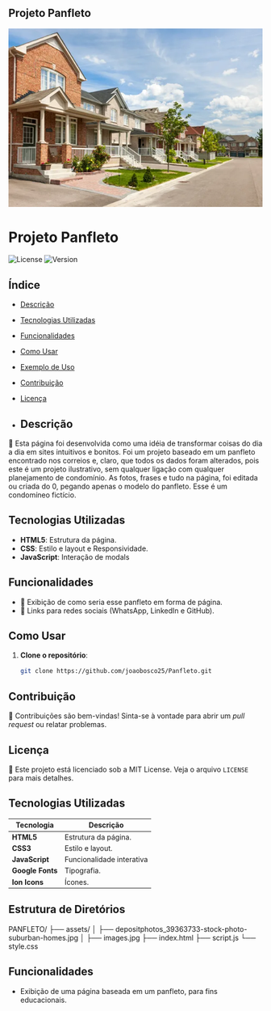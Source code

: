 ## Projeto Panfleto
![João Bosco](./assids/depositphotos_39363733-stock-photo-suburban-homes.jpg)

# Projeto Panfleto
![License](https://img.shields.io/badge/license-MIT-blue)
![Version](https://img.shields.io/badge/version-1.0.0-brightgreen)

## Índice
- [Descrição](#descrição)
- [Tecnologias Utilizadas](#tecnologias-utilizadas)
- [Funcionalidades](#funcionalidades)
- [Como Usar](#como-usar)
- [Exemplo de Uso](#exemplo-de-uso)
- [Contribuição](#contribuição)
- [Licença](#licença)

- ## Descrição

🎉 Esta página foi desenvolvida como uma idéia de transformar coisas do dia a dia em sites intuitivos e 
bonitos. Foi um projeto baseado em um panfleto encontrado nos correios e, claro, que todos os dados foram
alterados, pois este é um projeto ilustrativo, sem qualquer ligação com qualquer planejamento de condomínio.
As fotos, frases e tudo na página, foi editada ou criada do 0, pegando apenas o modelo do panfleto.
Esse é um condomíneo fictício.

## Tecnologias Utilizadas
- **HTML5**: Estrutura da página.
- **CSS**: Estilo e layout e Responsividade.
- **JavaScript**: Interação de modals

## Funcionalidades
- 📸 Exibição de como seria esse panfleto em forma de página.
- 🔗 Links para redes sociais (WhatsApp, LinkedIn e GitHub).

## Como Usar
1. **Clone o repositório**:
   ```bash
   git clone https://github.com/joaobosco25/Panfleto.git

## Contribuição
🤝 Contribuições são bem-vindas! Sinta-se à vontade para abrir um *pull request* ou relatar problemas.

## Licença
📜 Este projeto está licenciado sob a MIT License. Veja o arquivo `LICENSE` para mais detalhes.

## Tecnologias Utilizadas

| Tecnologia        | Descrição                          |
|-------------------|------------------------------------|
| **HTML5**         | Estrutura da página.               |
| **CSS3**          | Estilo e layout.                   |
| **JavaScript**    | Funcionalidade interativa          |
| **Google Fonts**  | Tipografia.                        |
| **Ion Icons**     | Ícones.                            |



## Estrutura de Diretórios
PANFLETO/
├── assets/
│   ├── depositphotos_39363733-stock-photo-suburban-homes.jpg
│   ├── images.jpg
├── index.html
├── script.js
└── style.css



## Funcionalidades

- Exibição de uma página baseada em um panfleto, para fins educacionais.